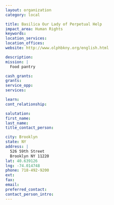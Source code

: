 ```yaml
---
layout: organization
category: local

title: Basilica Our Lady of Perpetual Help
impact_area: Human Rights
keywords: 
location_services: 
location_offices: 
website: http://www.olphbkny.org/english.html

description: 
mission: |
  Food pantry

cash_grants: 
grants: 
service_opp: 
services: 

learn: 
cont_relationship: 

salutation: 
first_name: 
last_name: 
title_contact_person: 

city: Brooklyn
state: NY
address: |
  526 59th Street    
  Brooklyn NY 11220
lat: 40.639126
lng: -74.014748
phone: 718-492-9200
ext: 
fax: 
email: 
preferred_contact: 
contact_person_intro: 
---
```

